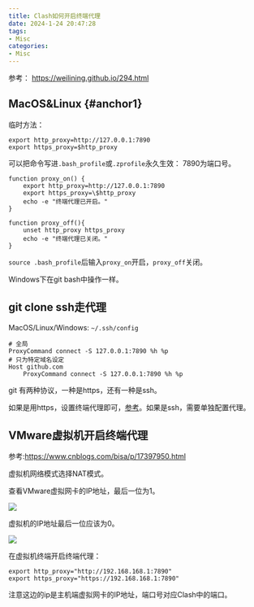 ```yaml
---
title: Clash如何开启终端代理
date: 2024-1-24 20:47:28
tags:
- Misc
categories:
- Misc
---
```


参考：
https://weilining.github.io/294.html

## MacOS&Linux {#anchor1}

临时方法：

```shell
export http_proxy=http://127.0.0.1:7890
export https_proxy=$http_proxy
```

可以把命令写进`.bash_profile`或`.zprofile`永久生效：
7890为端口号。

```shell
function proxy_on() {
    export http_proxy=http://127.0.0.1:7890
    export https_proxy=\$http_proxy
    echo -e "终端代理已开启。"
}

function proxy_off(){
    unset http_proxy https_proxy
    echo -e "终端代理已关闭。"
}
```

`source .bash_profile`后输入`proxy_on`开启，`proxy_off`关闭。

Windows下在git bash中操作一样。

## git clone ssh走代理

MacOS/Linux/Windows: `~/.ssh/config`

```shell
# 全局
ProxyCommand connect -S 127.0.0.1:7890 %h %p
# 只为特定域名设定
Host github.com
    ProxyCommand connect -S 127.0.0.1:7890 %h %p

```

git 有两种协议，一种是https，还有一种是ssh。

如果是用https，设置终端代理即可，[参考](#anchor1)。如果是ssh，需要单独配置代理。


## VMware虚拟机开启终端代理

参考:https://www.cnblogs.com/bisa/p/17397950.html

虚拟机网络模式选择NAT模式。

查看VMware虚拟网卡的IP地址，最后一位为1。

![](https://xyc-1316422823.cos.ap-shanghai.myqcloud.com/20240124215308.png)

虚拟机的IP地址最后一位应该为0。

![](https://xyc-1316422823.cos.ap-shanghai.myqcloud.com/20240124215223.png)

在虚拟机终端开启终端代理：

```shell
export http_proxy="http://192.168.168.1:7890"
export https_proxy="https://192.168.168.1:7890"
```

注意这边的ip是主机端虚拟网卡的IP地址，端口号对应Clash中的端口。
